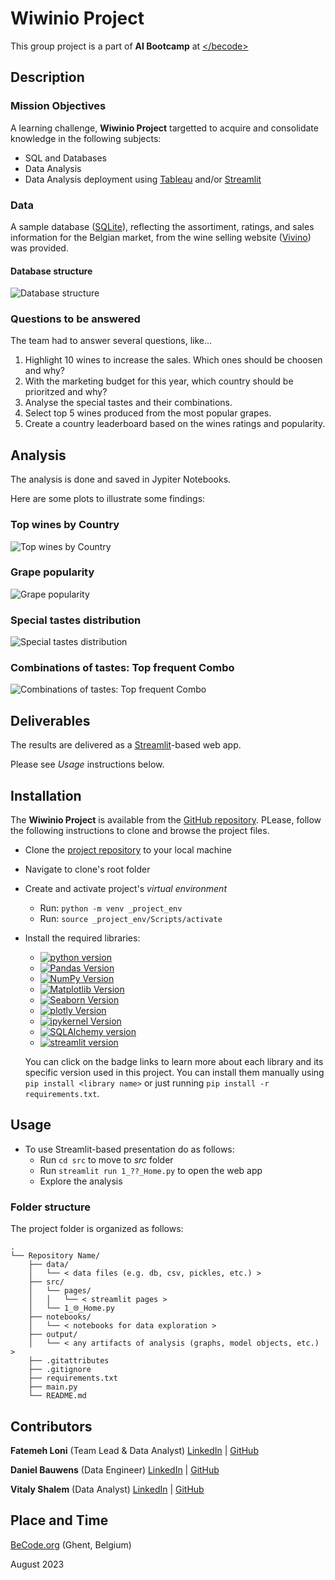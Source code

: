 # Wiwinio Project

This group project is a part of **AI Bootcamp** at [<\/becode>](https://becode.org/)

 
## Description

### Mission Objectives

A learning challenge, **Wiwinio Project** targetted to acquire and consolidate knowledge in the following subjects:

- SQL and Databases
- Data Analysis
- Data Analysis deployment using [Tableau](https://www.tableau.com) and/or [Streamlit](https://streamlit.io/)


### Data

A sample database ([SQLite](https://www.sqlite.org/index.html)), reflecting the assortiment, ratings, and sales information for the Belgian market, from the wine selling website ([Vivino](https://www.vivino.com/BE/en/)) was provided.

#### Database structure

![Database structure](data/chart/vivino_db_diagram_horizontal.png)


### Questions to be answered

The team had to answer several questions, like...

1. Highlight 10 wines to increase the sales. Which ones should be choosen and why?
2. With the marketing budget for this year, which country should be prioritzed and why?
3. Analyse the special tastes and their combinations.
4. Select top 5 wines produced from the most popular grapes.
5. Create a country leaderboard based on the wines ratings and popularity.


## Analysis

The analysis is done and saved in Jypiter Notebooks.

Here are some plots to illustrate some findings:

### Top wines by Country

![Top wines by Country](output/question_2_c.png)


### Grape popularity

![Grape popularity](output/question_4_a.png)


### Special tastes distribution

![Special tastes distribution](output/question_3_b.png)


### Combinations of tastes: Top frequent Combo

![Combinations of tastes: Top frequent Combo](output/question_3_a.png)


## Deliverables

The results are delivered as a [Streamlit](https://streamlit.io/)-based web app.

Please see *Usage* instructions below.


## Installation

The **Wiwinio Project** is available from the [GitHub repository](https://github.com/danielbauwens/Wiwinio-Project). PLease, follow the following instructions to clone and browse the project files.

- Clone the [project repository](https://github.com/danielbauwens/Wiwinio-Project.git) to your local machine
- Navigate to clone's root folder
- Create and activate project's *virtual environment*
    - Run: `python -m venv _project_env`
    - Run: `source _project_env/Scripts/activate`
- Install the required libraries:
    - [![python version](https://img.shields.io/badge/python-3.x-blue)](https://python.org)
    - [![Pandas Version](https://img.shields.io/badge/pandas-2.0.3-green)](https://pandas.pydata.org/)
    - [![NumPy Version](https://img.shields.io/badge/numpy-1.24.3-orange)](https://numpy.org/)
    - [![Matplotlib Version](https://img.shields.io/badge/Matplotlib-3.7.1-red)](https://matplotlib.org/)
    - [![Seaborn Version](https://img.shields.io/badge/seaborn-0.12.2-yellow)](https://seaborn.pydata.org/)
    - [![plotly Version](https://img.shields.io/badge/plotly-5.15.0-black)](https://plotly.com/)
    - [![ipykernel Version](https://img.shields.io/badge/ipykernel-6.23.1-grey)](https://pypi.org/project/ipykernel/)
    - [![SQLAlchemy version](https://img.shields.io/badge/SQLAlchemy-2.0.20-darkred)](https://www.sqlalchemy.org/)
    - [![streamlit version](https://img.shields.io/badge/streamlit-1.26.0-darkgreen)](https://streamlit.io/)

    You can click on the badge links to learn more about each library and its specific version used in this project.
    You can install them manually using `pip install <library name>` or just running `pip install -r requirements.txt`.


## Usage

- To use Streamlit-based presentation do as follows:
    - Run `cd src` to move to *src* folder
    - Run `streamlit run 1_??_Home.py` to open the web app
    - Explore the analysis


### Folder structure

The project folder is organized as follows:

```
.
└── Repository Name/
    ├── data/
    │   └── < data files (e.g. db, csv, pickles, etc.) >
    ├── src/
    │   └── pages/
    │   │   └── < streamlit pages > 
    │   └── 1_🌐_Home.py
    ├── notebooks/
    │   └── < notebooks for data exploration >
    ├── output/
    │   └── < any artifacts of analysis (graphs, model objects, etc.) >
    ├── .gitattributes
    ├── .gitignore
    ├── requirements.txt
    ├── main.py
    └── README.md

```

## Contributors

**Fatemeh Loni** (Team Lead & Data Analyst) [LinkedIn](https://www.linkedin.com/in/fatemeh-loni-3b4960226/) | [GitHub](https://github.com/Finol12)


**Daniel Bauwens** (Data Engineer) [LinkedIn](https://www.linkedin.com/in/daniel-bauwens-5515a8256/) | [GitHub](https://github.com/danielbauwens)


**Vitaly Shalem** (Data Analyst) [LinkedIn](https://www.linkedin.com/in/vitaly-shalem-26aab265/) | [GitHub](https://github.com/vitaly-shalem)


## Place and Time

[BeCode.org](https://becode.org/) (Ghent, Belgium)

August 2023
